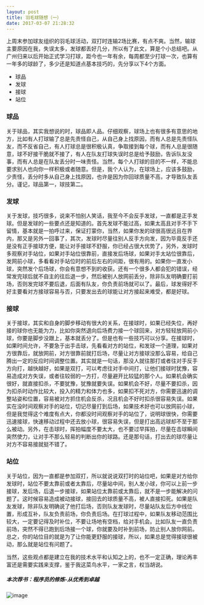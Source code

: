 ```yaml
---
layout: post
title: 羽毛球随想（一）
date: 2017-03-07 21:28:32
---
```


上周末参加球友组织的羽毛球活动，双打时连输2场比赛，有点不爽。当然，输球主要原因在我，失误太多，发球都丢好几分，所以有了此文，算是个小总结吧。从广州归来以后开始正式学习打球，距今也一年有余，每周都至少打球一次，也算有一年多的球龄了，多少还是知道点基本技巧的，先分享以下4个方面。

- 球品
- 发球
- 接球
- 站位

### 球品

关于球品，其实我想说的时，球品即人品。仔细观察，球场上也有很多有意思的地方，比如有人打球输了总是先责怪自己，从自己身上找原因，而有人总是先责怪队友，而不反省自己，有人打球总是很积极认真，争取接到每个球，而有人总是很随意，球不好接干脆就不接了，有人在队友打球失误时总是给予鼓励，告诉队友没事，而有人总是在队友丢分时一味责怪。当然，每个人打球的目的不一样，不能总要求别人也向你一样积极或者随意。但是，我个人认为，在球场上，应该多鼓励，少责怪，丢分时多从自己身上找原因，也许是因为你回球质量不高，才导致队友丢分。谨记，球品第一，球技第二。

### 发球

关于发球，技巧很多，说来不怕别人笑话，我至今不会反手发球，一直都是正手发球。但是发球的一些要点还是知道的。首先发球不能过高，如果太高且对手不手下留情，基本就是一拍呼过来，保证打蒙你，当然，如果你发的球很高很远且在界内，那又是另外一回事了，其次，发球时尽量往别人反手方向发，因为毕竟反手还是没有正手接球方便，能让对手接球不舒服，你已经占很大优势了，另外，发球时多观察对手站位，如果对手站位很靠前，直接发后场球，如果对手太站位很靠后，发网前小球，多看看对手站位时的前后左右的间距，很有用的。如果你一直发小球，突然发个后场球，你会有意想不到的收获。还有一个很多人都会犯的错误，经常发完球后就不自主的往后退一步，然后被别人放网前丢分，除非队友明确要打前场，否则发完球不要后退，后面有队友，你负责前场就可以了。最后，球发得好不好主要看对方接球容易与否，只要发出去的球能让对方接起来难受，都是好球。

### 接球

关于接球，其实和自身的脚步移动有很大的关系，在接球时，如果已经失位，再好接的球你也无能为力，比如你突然退向后场费力接一个球回来，对方轻轻放网前小球，你要是脚步没跟上，基本就丢分了。但是也有一些技巧可以分享。在接球时，如果时间允许，不要急于出手击球，先看看对方的站位，和发球一个道理，如果对方很靠后，就放网前，对方很靠前就打后场，尽量让对方接球没那么容易，给自己腾出一定的反应时间调整位置。其实就是一句话，那没人就往那打或者往对手反手方向打，越快越好，如果是双打，可以考虑往对手中间打，让他们接球时犹豫，容易造成对方失误，或者往较弱的一方打，尽量避开比较猛的那个人。如果机会确实很好，就直接扣杀，不要犹豫，犹豫就要失误。如果机会不好，尽量不要扣杀，因为扣杀时动作比较大，投入的精力和体力也多，如果扣不死对方，你需要迅速的调整站姿和位置，容易被对方抓住机会反杀，况且机会不好时扣杀很容易失误。如果实在没时间观察对手的站位，切记尽量打到后场，如果技术好也可以放网前小球，但是我觉得这个难度有点大，你都没时间观察对手的站位了，说明球很快，你需要迅速接球，快速移动过程中还去放小球，很容易失误，但是打出高远球却不至于那么被动。另外，在击球时，挥拍幅度不要太大，也不要过早挥拍，尽量在击球瞬间突然使力，让对手不那么轻易的判断出你的球路。还是那句话，打出去的球尽量让对方不容易接就挺不错了。

### 站位

关于站位，因为一直都是参加双打，所以就说说双打时的站位吧，如果是对方给你发球时，站位不要太靠前或者太靠后，尽量站中间，别人发小球，你可以上前一步接球，发后场，后退一步接球，如果站位太靠前或太靠后，就不是一步能解决的问题了。这时候容易造成被动接球，接回去的球质量不高，被人直接扣死。如果是队友发球，除非队友明确说了他打后场，否则队友发球时，尽量站队友后方中线位置，形成互补，队友负责前场，你负责后场。在打球过程中，如果队友移动范围比较大，一定要记得及时补位，不要让场地有空档，给对手机会。比如队友一直负责前场，突然不得已跑到后场接一个球，你就要及时补到前场，防止别人放你网前。总之，你的站位目的就是为了让你能更舒服的接球，所以，如果总是觉得接球很被动，那么就是站位有问题了。

当然，这些观点都是建立在我的技术水平和认知之上的，也不一定正确，理论再丰富还是需要实践来支撑，鉴于我这菜鸟水平，一家之言，权当胡说。

##### 本次荐书：程序员的修炼-从优秀到卓越

![image](https://img13.360buyimg.com/n1/s200x200_jfs/t1690/121/132139964/53693/c268b8f6/55778a7dNfc943b09.jpg)

